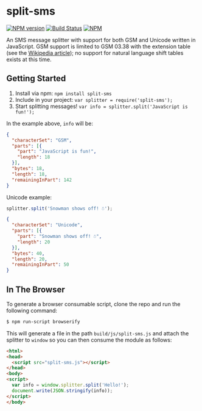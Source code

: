 split-sms
============

[![NPM version][npm-image]][npm-url] [![Build Status][travis-image]][travis-url]
[![NPM][npmico-image]][npmico-url]

An SMS message splitter with support for both GSM and Unicode written in JavaScript.
GSM support is limited to GSM 03.38 with the extension table (see the [Wikipedia article][GSM-03.38]); no support for natural language shift tables exists at this time.

## Getting Started

1. Install via npm: `npm install split-sms`
2. Include in your project: `var splitter = require('split-sms');`
3. Start splitting messages! `var info = splitter.split('JavaScript is fun!');`

In the example above, `info` will be:

```json
{
  "characterSet": "GSM",
  "parts": [{
    "part": "JavaScript is fun!",
    "length": 18
  }],
  "bytes": 18,
  "length": 18,
  "remainingInPart": 142
}
```

Unicode example:

```js
splitter.split('Snowman shows off! ☃');
```

```json
{
  "characterSet": "Unicode",
  "parts": [{
    "part": "Snowman shows off! ☃",
    "length": 20
  }],
  "bytes": 40,
  "length": 20,
  "remainingInPart": 50
}
```

## In The Browser

To generate a browser consumable script, clone the repo and run the following command:

```sh
$ npm run-script browserify
```

This will generate a file in the path `build/js/split-sms.js` and attach the splitter to `window` so you can then consume the module as follows:

```html
<html>
<head>
  <script src="split-sms.js"></script>
</head>
<body>
<script>
  var info = window.splitter.split('Hello!');
  document.write(JSON.stringify(info));
</script>
</body>
```

[npm-image]: http://img.shields.io/npm/v/split-sms.svg
[npm-url]: https://npmjs.org/package/split-sms

[travis-image]: https://travis-ci.org/Codesleuth/split-sms.svg?branch=master
[travis-url]: https://travis-ci.org/Codesleuth/split-sms

[npmico-image]: https://nodei.co/npm/split-sms.png
[npmico-url]: https://nodei.co/npm/split-sms/

[GSM-03.38]: http://en.wikipedia.org/wiki/GSM_03.38#GSM_7_bit_default_alphabet_and_extension_table_of_3GPP_TS_23.038_.2F_GSM_03.38